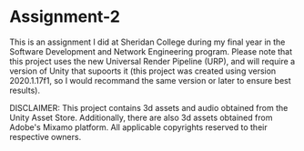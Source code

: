 # Assignment-2

This is an assignment I did at Sheridan College during my final year in the Software Development and Network Engineering program.
Please note that this project uses the new Universal Render Pipeline (URP), and will require a version of Unity that supoorts it (this project
was created using version 2020.1.17f1, so I would recommand the same version or later to ensure best results).

DISCLAIMER: This project contains 3d assets and audio obtained from the Unity Asset Store.
Additionally, there are also 3d assets obtained from Adobe's Mixamo platform.
All applicable copyrights reserved to their respective owners.
